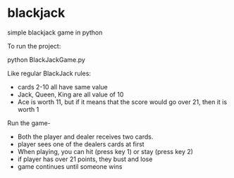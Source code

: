 # blackjack
simple blackjack game in python

To run the project:

  python BlackJackGame.py
  
Like regular BlackJack rules:
- cards 2-10 all have same value
- Jack, Queen, King are all value of 10
- Ace is worth 11, but if it means that the score would go over 21, then it is worth 1

Run the game-
   - Both the player and dealer receives two cards.
   - player sees one of the dealers cards at first
   - When playing, you can hit (press key 1) or stay (press key 2)
   - if player has over 21 points, they bust and lose
   - game continues until someone wins
